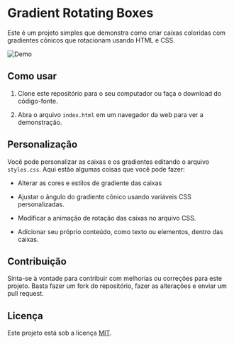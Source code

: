 # Gradient Rotating Boxes

Este é um projeto simples que demonstra como criar caixas coloridas com gradientes cônicos que rotacionam usando HTML e CSS.

![Demo](demo.gif)

## Como usar

1. Clone este repositório para o seu computador ou faça o download do código-fonte.

2. Abra o arquivo `index.html` em um navegador da web para ver a demonstração.

## Personalização

Você pode personalizar as caixas e os gradientes editando o arquivo `styles.css`. Aqui estão algumas coisas que você pode fazer:

- Alterar as cores e estilos de gradiente das caixas 

- Ajustar o ângulo do gradiente cônico usando variáveis CSS personalizadas.

- Modificar a animação de rotação das caixas no arquivo CSS.

- Adicionar seu próprio conteúdo, como texto ou elementos, dentro das caixas.

## Contribuição

Sinta-se à vontade para contribuir com melhorias ou correções para este projeto. Basta fazer um fork do repositório, fazer as alterações e enviar um pull request.

## Licença

Este projeto está sob a licença [MIT](LICENSE).
